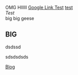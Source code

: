OMG HIIIII       [Google Link Test](https://www.google.com)
[test](blog/test)
<br>*Test*</br>
  big big
  geese
## BIG

dsdssd

sdsdsdsds

[Blog](/posts/2023/10/30/my-first-post.html)
